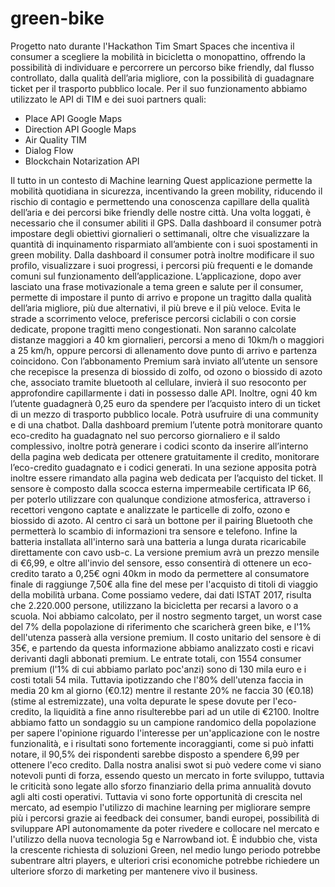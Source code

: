 # green-bike
Progetto nato durante l'Hackathon Tim Smart Spaces che incentiva il consumer a scegliere la mobilità in bicicletta o monopattino, offrendo la possibilità di individuare e percorrere un percorso bike friendly, dal flusso controllato, dalla qualità dell’aria migliore, con la possibilità di guadagnare ticket per il trasporto pubblico locale. 
Per il suo funzionamento abbiamo utilizzato le API di TIM e dei suoi partners quali:
-	Place API Google Maps 
-	Direction API Google Maps
-	Air Quality TIM 
-	Dialog Flow
-	Blockchain Notarization API

Il tutto in un contesto di Machine learning
Quest applicazione permette la mobilità quotidiana in sicurezza, incentivando la green mobility, riducendo il rischio di contagio e permettendo una conoscenza capillare della qualità dell’aria e dei percorsi bike friendly delle nostre città.
Una volta loggati, è necessario che il consumer abiliti il GPS.
Dalla dashboard il consumer potrà impostare degli obiettivi giornalieri o settimanali, oltre che visualizzare la quantità di inquinamento risparmiato all’ambiente con i suoi spostamenti in green mobility.
Dalla dashboard il consumer potrà inoltre modificare il suo profilo, visualizzare i suoi progressi, i percorsi più frequenti e le domande comuni sul funzionamento dell’applicazione.
L’applicazione, dopo aver lasciato una frase motivazionale a tema green e salute per il consumer, permette di impostare il punto di arrivo e propone un tragitto dalla qualità dell’aria migliore, più due alternativi, il più breve e il più veloce. 
Evita le strade a scorrimento veloce, preferisce percorsi ciclabili o con corsie dedicate, propone tragitti meno congestionati. Non saranno calcolate distanze maggiori a 40 km giornalieri, percorsi a meno di 10km/h o maggiori a 25 km/h, oppure percorsi di allenamento dove punto di arrivo e partenza coincidono.
Con l’abbonamento Premium
sarà inviato all’utente un sensore che recepisce la presenza di biossido di zolfo, od ozono o biossido di azoto che, associato tramite bluetooth al cellulare, invierà il suo resoconto per approfondire capillarmente i dati in possesso dalle API.  Inoltre, ogni 40 km l’utente guadagnerà 0,25 euro da spendere per l’acquisto intero di un ticket di un mezzo di trasporto pubblico locale. Potrà usufruire di una community  e di una chatbot.
Dalla dashboard premium l’utente potrà monitorare quanto eco-credito ha guadagnato nel suo percorso giornaliero e il saldo complessivo, inoltre potrà generare i codici sconto da inserire all’interno della pagina web dedicata per ottenere gratuitamente il credito, monitorare l’eco-credito guadagnato e i codici generati. 
In una sezione apposita potrà inoltre essere rimandato alla pagina web dedicata per l’acquisto del ticket.
Il sensore è composto dalla scocca esterna impermeabile certificata IP 66, per poterlo utilizzare con qualunque condizione atmosferica, attraverso i recettori vengono captate e analizzate le particelle di zolfo, ozono e biossido di azoto. Al centro ci sarà un bottone per il pairing Bluetooth che permetterà lo scambio di informazioni tra sensore e telefono. Infine la batteria installata all'interno sarà una batteria a lunga durata ricaricabile direttamente con cavo usb-c. 
La versione premium avrà un prezzo mensile di €6,99, e oltre all'invio del sensore, esso consentirà di ottenere un eco-credito tarato a 0,25€ ogni 40km in modo da permettere al consumatore finale di raggiunge 7,50€ alla fine del mese per l'acquisto di titoli di viaggio della mobilità urbana. 
Come possiamo vedere, dai dati ISTAT 2017, risulta che 2.220.000 persone, utilizzano la bicicletta per recarsi a lavoro o a scuola. 
Noi abbiamo calcolato, per il nostro segmento target, un worst case del 7% della popolazione di riferimento che scaricherà green bike, e l'1% dell'utenza passerà alla versione premium. 
Il costo unitario del sensore è di 35€, e partendo da questa informazione abbiamo analizzato costi e ricavi derivanti dagli abbonati premium. 
Le entrate totali, con 1554 consumer premium (l'1% di cui abbiamo parlato poc'anzi) sono di 130 mila euro e i costi totali 54 mila. 
Tuttavia ipotizzando che l'80% dell'utenza faccia in media 20 km al giorno (€0.12) mentre il restante 20% ne faccia 30 (€0.18) (stime al estremizzate), una volta depurate le spese dovute per l'eco-credito, la liquidità a fine anno risulterebbe pari ad un utile di €2100.
Inoltre abbiamo fatto un sondaggio su un campione randomico della popolazione per sapere l'opinione riguardo l'interesse per un'applicazione con le nostre funzionalità, e i risultati sono fortemente incoraggianti, come si può infatti notare, il 90,5% dei rispondenti sarebbe disposto a spendere 6,99 per ottenere l'eco credito. 
Dalla nostra analisi swot si può vedere come vi siano notevoli punti di forza, essendo questo un mercato in forte sviluppo, tuttavia le criticità sono legate allo sforzo finanziario della prima annualità dovuto agli alti costi operativi. 
Tuttavia vi sono forte opportunità di crescita nel mercato, ad esempio l'utilizzo di machine learning per migliorare sempre più i percorsi grazie ai feedback dei consumer, bandi europei, possibilità di sviluppare API autonomamente da poter rivedere e collocare nel mercato e l'utilizzo della nuova tecnologia 5g e Narrowband iot. 
È indubbio che, vista la crescente richiesta di soluzioni Green, nel medio lungo periodo potrebbe subentrare altri players, e ulteriori crisi economiche potrebbe richiedere un ulteriore sforzo di marketing per mantenere vivo il business.

